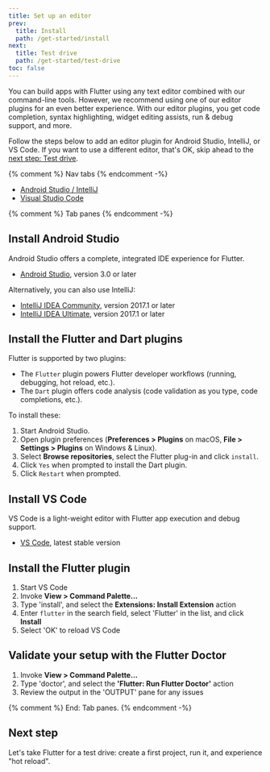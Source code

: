 ```yaml
---
title: Set up an editor
prev:
  title: Install
  path: /get-started/install
next:
  title: Test drive
  path: /get-started/test-drive
toc: false
---
```


You can build apps with Flutter using any text editor combined with our
command-line tools. However, we recommend using one of our editor plugins for an
even better experience. With our editor plugins, you get code completion, syntax
highlighting, widget editing assists, run & debug support, and more.

Follow the steps below to add an editor plugin for Android Studio, IntelliJ, or
VS Code. If you want to use a different editor, that's OK, skip ahead to the
[next step: Test drive](/get-started/test-drive).

{% comment %} Nav tabs {% endcomment -%}
<ul class="nav nav-tabs" id="editor-setup" role="tablist">
  <li class="nav-item">
    <a class="nav-link active" id="androidstudio-tab" href="#androidstudio" role="tab" aria-controls="androidstudio" aria-selected="true">Android Studio / IntelliJ</a>
  </li>
  <li class="nav-item">
    <a class="nav-link" id="vscode-tab" href="#vscode" role="tab" aria-controls="vscode" aria-selected="false">Visual Studio Code</a>
  </li>
</ul>

{% comment %} Tab panes {% endcomment -%}
<div class="tab-content">

<div class="tab-pane active" id="androidstudio" role="tabpanel" aria-labelledby="androidstudio-tab" markdown="1">

## Install Android Studio

Android Studio offers a complete, integrated IDE experience for Flutter.

* [Android Studio](https://developer.android.com/studio/index.html), version 3.0 or later

Alternatively, you can also use IntelliJ:

* [IntelliJ IDEA Community](https://www.jetbrains.com/idea/download/), version 2017.1 or later
* [IntelliJ IDEA Ultimate](https://www.jetbrains.com/idea/download/), version 2017.1 or later

## Install the Flutter and Dart plugins

Flutter is supported by two plugins:

* The `Flutter` plugin powers Flutter developer workflows (running,
  debugging, hot reload, etc.).
* The `Dart` plugin offers code analysis (code validation as you type, code
  completions, etc.).

To install these:

 1. Start Android Studio.
 1. Open plugin preferences (**Preferences > Plugins** on macOS,
    **File > Settings > Plugins** on Windows & Linux).
 1. Select **Browse repositories**,  select the Flutter plug-in and click
    `install`.
 1. Click `Yes` when prompted to install the Dart plugin.
 1. Click `Restart` when prompted.

</div>
<div class="tab-pane" id="vscode" role="tabpanel" aria-labelledby="vscode-tab" markdown="1">


## Install VS Code

VS Code is a light-weight editor with Flutter app execution and debug support.

* [VS Code](https://code.visualstudio.com/), latest stable version

## Install the Flutter plugin

 1. Start VS Code
 1. Invoke **View > Command Palette...**
 1. Type 'install', and select the **Extensions: Install Extension** action
 1. Enter `flutter` in the search field, select 'Flutter' in the list, and
    click **Install**
 1. Select 'OK' to reload VS Code

## Validate your setup with the Flutter Doctor

 1. Invoke **View > Command Palette...**
 1. Type 'doctor', and select the **'Flutter: Run Flutter Doctor'** action
 1. Review the output in the 'OUTPUT' pane for any issues

</div>

</div>{% comment %} End: Tab panes. {% endcomment -%}

## Next step

Let's take Flutter for a test drive: create a first project, run it, and
experience "hot reload".
